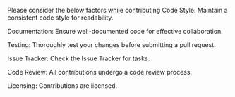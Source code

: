 Please consider the below factors while contributing
Code Style:
Maintain a consistent code style for readability.

Documentation:
Ensure well-documented code for effective collaboration.

Testing:
Thoroughly test your changes before submitting a pull request.
	
Issue Tracker:
Check the Issue Tracker for tasks.
	
 Code Review:
All contributions undergo a code review process.
	
Licensing:
Contributions are licensed.
